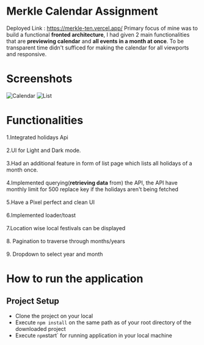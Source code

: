 
# Merkle Calendar Assignment
Deployed Link : https://merkle-ten.vercel.app/
Primary focus of mine was to build a functional **fronted architecture**, I had given 2 main functionalities that are **previewing calendar** and **all events in a month at once**. To be transparent time didn't sufficed for making the calendar for all viewports and responsive.<br>

# Screenshots
![Calendar](https://github.com/schandu-eng/merkle/assets/76427228/6d0b793b-853a-4c29-bdb7-8b52281f245a)
![List](https://github.com/schandu-eng/merkle/assets/76427228/c3d44678-6f2b-4d47-b100-a2d118e38e84)
 
# Functionalities 
1.Integrated holidays Api <br><br>
2.UI for Light and Dark mode.<br><br>
3.Had an additional feature in form of list page which lists all holidays of a month once.<br><br>
4.Implemented querying(**retrieving data** from) the API, the API have monthly limit for 500 replace key if the holidays aren't being fetched <br><br>
5.Have a Pixel perfect and clean UI<br><br>
6.Implemented loader/toast<br><br>
7.Location wise local festivals can be displayed<br><br>
8. Pagination to traverse through months/years<br><br>
9. Dropdown to select year and month

# How to run the application
## Project Setup

- Clone the project on your local
- Execute `npm install` on the same path as of your root directory of the downloaded project
- Execute `npm`start` for running application in your local machine
